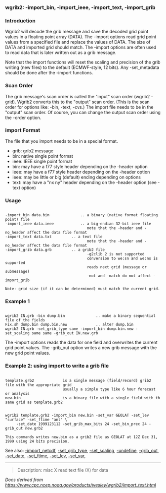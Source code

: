 
### wgrib2: -import\_bin, -import\_ieee, -import\_text, -import\_grib



### Introduction



Wgrib2 will decode the grib message and save the decoded
grid point values in a floating point array (DATA). The -import
options read grid point values from a specified file and replace the values of DATA. 
The size of DATA and imported grid should match. The -import
options are often used to read data that is later written out as a grib message.

Note that the import functions will reset the scaling and precision of the grib writing (new files)
to the default (ECMWF-style, 12 bits). Any -set\_metadata should be done after the -import functions.

### Scan Order


The grib message's scan order is called the "input" scan order (wgrib2 -grid).
Wgrib2 converts this to the "output" scan order. (This is the scan order for
options like: -bin, -text, -cvs.) The import file needs to be in the "output"
scan order. Of course, you can change the output scan order using the -order
option.

### import Format


The file that you import needs to be in a special format.

* grib: grib2 message
* bin: native single point format
* ieee: IEEE single point format
* bin: may have a f77 style header depending on the -header option
* ieee: may have a f77 style header depending on the -header option
* ieee: may be little or big (default) ending depending on options
* text: may have a "nx ny" header depending on the -header option
(see -text option)


### Usage



```

-import_bin data.bin              .. a binary (native format floating point) file
-import_ieee data.ieee            .. a big-endian 32-bit ieee file
                                     note that the -header and -no_header affect the data file format
-import_text data.txt		  .. a text file
                                     note that the -header and -no_header affect the data file format
-import_grib data.grb		  .. a grib2 file
                                     -g2clib 2 is not supported
                                     conversion to we:sn and we:ns is supported
                                     reads next grid (message or submessage)
                                     -not and -match do not affect -import_grib

Note: grid size (if it can be determined) must match the current grid.

```

### Example 1



```

wgrib2 IN.grb -bin dump.bin              .. make a binary sequential file of the fields
Fix.sh dump.bin dump.bin.new             .. alter dump.bin
wgrib2 IN.grb -set_grib_type same -import_bin dump.bin.new -set_scaling same same -grib_out IN.new.grb

```

The -import options reads the data for one field and overwrites
the current grid point values. The -grib\_out option writes a new
grib message with the new grid point values.

### Example 2: using import to write a grib file



```

template.grb2             is a single message (field/record) grib2 file with the appropriate grid
                          usually a simple type like 6 hour forecast or analysis
new.bin                   is a binary file with a single field with th same grid as template.grb2


wgrib2 template.grb2 -import_bin new.bin -set_var GEOLAT -set_lev "surface" -set_ftime "anl" \
     -set_date 1999123112 -set_grib_max_bits 24 -set_bin_prec 24 -grib_out new.grb2

This commands writes new.bin as a grib2 file as GEOLAT at 12Z Dec 31, 1999 using 24 bits precision.

```


See also: 
[-import\_netcdf](./import_netcdf.html),
[-set\_grib\_type](./set_grib_type.html),
[-set\_scaling](./set_scaling.html),
[-undefine](./undefine.html),
[-grib\_out](./grib_out.html),
[-set\_date](./set_date.html),
[-set\_ftime](./set_ftime.html),
[-set\_lev](./set_lev.html),
[-set\_var](./set_var.html),








----

>Description: misc  X      read text file (X) for data

_Docs derived from <https://www.cpc.ncep.noaa.gov/products/wesley/wgrib2/import_text.html>_